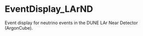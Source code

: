 # EventDisplay_LArND
 Event display for neutrino events in the DUNE LAr Near Detector (ArgonCube). 
